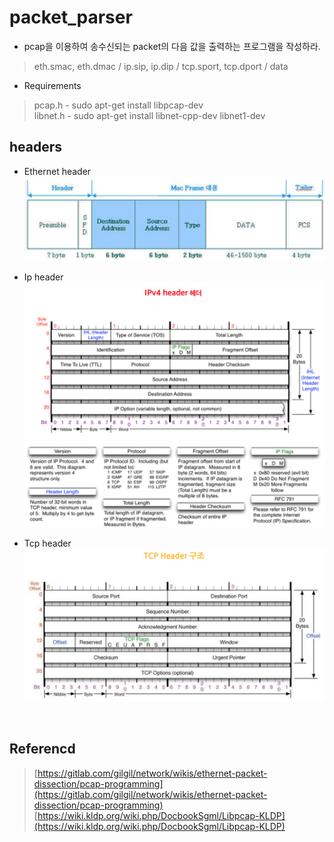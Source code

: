 # packet_parser
* pcap을 이용하여 송수신되는 packet의 다음 값을 출력하는 프로그램을 작성하라.
> eth.smac, eth.dmac / ip.sip, ip.dip / tcp.sport, tcp.dport / data </br>

* Requirements
> pcap.h - sudo apt-get install libpcap-dev</br>
> libnet.h - sudo apt-get install libnet-cpp-dev libnet1-dev</br>


## headers
- Ethernet header
![1](https://github.com/st1tch/packet_parser/blob/master/ether_header.png)

- Ip header
![2](https://github.com/st1tch/packet_parser/blob/master/ip_header.png)

- Tcp header
![3](https://github.com/st1tch/packet_parser/blob/master/tcp_header.png)
</br>

## Referencd
> [https://gitlab.com/gilgil/network/wikis/ethernet-packet-dissection/pcap-programming](https://gitlab.com/gilgil/network/wikis/ethernet-packet-dissection/pcap-programming)</br>
> [https://wiki.kldp.org/wiki.php/DocbookSgml/Libpcap-KLDP](https://wiki.kldp.org/wiki.php/DocbookSgml/Libpcap-KLDP)</br>
